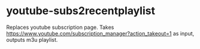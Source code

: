 # youtube-subs2recentplaylist
Replaces youtube subscription page.  Takes https://www.youtube.com/subscription_manager?action_takeout=1 as input, outputs m3u playlist.
